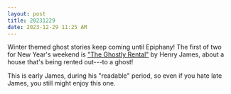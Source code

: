 ```yaml
---
layout: post
title: 20231229
date: 2023-12-29 11:25 AM
---
```

Winter themed ghost stories keep coming until Epiphany! The first of two for New Year's weekend is ["The Ghostly Rental"]([https://multoghost.wordpress.com/2023/12/29/the-ghostly-rental/](https://multoghost.wordpress.com/2023/12/29/the-ghostly-rental/)) by Henry James, about a house that's being rented out---to a ghost!  

This is early James, during his "readable" period, so even if you hate late James, you still might enjoy this one.